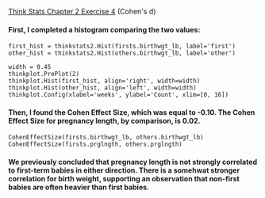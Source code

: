[Think Stats Chapter 2 Exercise 4](http://greenteapress.com/thinkstats2/html/thinkstats2003.html#toc24) (Cohen's d)

#### First, I completed a histogram comparing the two values: 
~~~~
first_hist = thinkstats2.Hist(firsts.birthwgt_lb, label='first')
other_hist = thinkstats2.Hist(others.birthwgt_lb, label='other')

width = 0.45
thinkplot.PrePlot(2)
thinkplot.Hist(first_hist, align='right', width=width)
thinkplot.Hist(other_hist, align='left', width=width)
thinkplot.Config(xlabel='weeks', ylabel='Count', xlim=[0, 16])
~~~~

#### Then, I found the Cohen Effect Size, which was equal to -0.10. The Cohen Effect Size for pregnancy length, by comparison, is 0.02. 
~~~~
CohenEffectSize(firsts.birthwgt_lb, others.birthwgt_lb)
CohenEffectSize(firsts.prglngth, others.prglngth)
~~~~

#### We previously concluded that pregnancy length is not strongly correlated to first-term babies in either direction. There is a somehwat stronger correlation for birth weight, supporting an observation that non-first babies are often heavier than first babies. 
